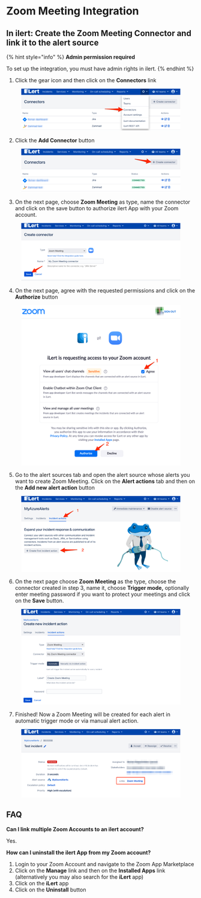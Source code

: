 # Zoom Meeting Integration

## In ilert: Create the Zoom Meeting Connector and link it to the alert source <a href="#create-alarm-source" id="create-alarm-source"></a>

{% hint style="info" %}
**Admin permission required**

To set up the integration, you must have admin rights in ilert.
{% endhint %}

1. Click the gear icon and then click on the **Connectors** link

<figure><img src="../../../.gitbook/assets/Screenshot_16_03_21__15_46 (2).png" alt=""><figcaption></figcaption></figure>

2. Click the **Add Connector** button

<figure><img src="../../../.gitbook/assets/Screenshot_16_03_21__15_48 (2).png" alt=""><figcaption></figcaption></figure>

3. On the next page, choose **Zoom Meeting** as type, name the connector and click on the save button to authorize ilert App with your Zoom account.

<figure><img src="../../../.gitbook/assets/Screenshot_16_03_21__15_51 (1).png" alt=""><figcaption></figcaption></figure>

4. On the next page, agree with the requested permissions and click on the **Authorize** button

<figure><img src="../../../.gitbook/assets/Screenshot_16_03_21__15_53 (2).png" alt=""><figcaption></figcaption></figure>

5. Go to the alert sources tab and open the alert source whose alerts you want to create Zoom Meeting. Click on the **Alert actions** tab and then on the **Add new alert action** button

<figure><img src="../../../.gitbook/assets/Screenshot_16_03_21__16_04 (2).png" alt=""><figcaption></figcaption></figure>

6. On the next page choose **Zoom Meeting** as the type, choose the connector created in step 3, name it, choose **Trigger mode,** optionally enter meeting password if you want to protect your meetings and click on the **Save** button.

<figure><img src="../../../.gitbook/assets/Screenshot_16_03_21__16_06 (1).png" alt=""><figcaption></figcaption></figure>

7. Finished! Now a Zoom Meeting will be created for each alert in automatic trigger mode or via manual alert action.

<figure><img src="../../../.gitbook/assets/Screenshot_16_03_21__16_10 (1).png" alt=""><figcaption></figcaption></figure>

## FAQ <a href="#faq" id="faq"></a>

**Can I link multiple Zoom Accounts to an ilert account?**

Yes.

**How can I uninstall the ilert App from my Zoom account?**

1. Login to your Zoom Account and navigate to the Zoom App Marketplace
2. Click on the **Manage** link and then on the **Installed Apps** link (alternatively you may also search for the **iLert** app)
3. Click on the **iLert** app
4. Click on the **Uninstall** button
